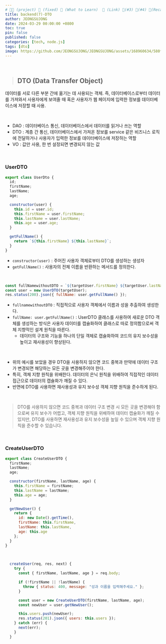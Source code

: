 ```yaml
---
# 👨‍💻 (project) 📌 (fixed) 📖 (What to Learn)  🌱 (Link) 🧷(#3) 📌(#4) 👀(Recap)
title: backend(7)-DTO
author: JEONGSUJONG
date: 2024-03-29 00:00:00 +0800
toc: true
pin: false
published: false
categories: [tech, node.js]
tags: [dto]
image: https://github.com/JEONGSUJONG/JEONGSUJONG/assets/168960634/580ff546-c5d4-4502-a0c3-489b13a49870
---
```


<br>

> ## DTO (Data Transfer Object)

데이터를 서로 다른 부분 간에 옮기는 데 사용되는 객체. 즉, 데이터베이스로부터 데이터를 가져와서 사용자에게 보여줄 때 혹은 사용자가 웹 페이지에 입력한 정보를 데이터베이스에 저장할 때 사용.

<br>

- DAO : 데이터베이스 통신, 데이터베이스에서 데이터를 읽거나 쓰는 역할
- DTO : 계층 간 통신, 데이터베이스에서 가져온 정보를 service 같은 비즈니스 로직에 전달하거나 사용자가 입력한 정보를 데이터베이스에 저장하는 역할
- VO : 값만 사용, 한 번 설정되면 변경되지 않는 값

<br>

### UserDTO

```javascript
export class UserDto {
  id;
  firstName;
  lastName;
  age;

  constructor(user) {
    this.id = user.id;
    this.firstName = user.firstName;
    this.lastName = user.lastName;
    this.age = user.age;
  }

  getFullName() {
    return `${this.firstName} ${this.lastName}`;
  }
}
```

- `constructor(user)` : 주어진 사용자 객체로부터 DTO를 생성하는 생성자
- `getFullName()` : 사용자의 전체 이름을 반환하는 메서드를 정의한다.

<br>

```javascript
const fullNamewithoutDTO = `${targetUser.firstName} ${targetUser.lastName}`;
const user = new UserDTO(targetUser);
res.status(200).json({ fullName: user.getFullName() });
```

- `fullnamewithoutDTO` : 직접적으로 사용자 객체에서 이름과 성을 추출하여 생성한다.
- `fullName: user.getFullName()` : UserDTO 클래스를 사용하여 새로운 DTO 객체를 생성하는 방식은 사용자 데이터를 캡슐화하여 클래스로 따로 정의함으로써 객체 지향적인 설계 원칙을 따른다.
  - 데이터의 구조와 기능을 하나의 단일 객체로 캡슐화하여 코드의 유지 보수성을 높이고 재사용성이 향상된다.

<br>

- 위의 예시를 보았을 경우 DTO을 사용하지 않으면 코드 중복과 만약에 데이터 구조가 변경되면 해당하는 모든 곳을 변경해주어야 한다.
- 특히, 객체 지향 원칙을 위배한다. 데이터의 은닉 원칙을 위배하여 직접적인 데이터 접근으로 데이터의 캡슐화가 깨질 수 있다.
- 반면에 DTO를 사용하면 재사용성과 유지 보수성 객체 지향 원칙을 준수하게 된다.

<br>

> DTO를 사용하지 않으면 코드 중복과 데이터 구조 변경 시 모든 곳을 변경해야 함으로써 유지 보수가 어렵고, 객체 지향 원칙을 위배하여 데이터 캡슐화가 깨질 수 있지만, DTO를 사용하면 재사용성과 유지 보수성을 높일 수 있으며 객체 지향 원칙을 준수할 수 있습니다.

<br>

### CreateUserDTO

```javascript
export class CreateUserDTO {
  firstName;
  lastName;
  age;

  constructor(firstName, lastName, age) {
    this.firstName = firstName;
    this.lastName = lastName;
    this.age = age;
  }

  getNewUser() {
    return {
      id: new Date().getTime(),
      firstName: this.firstName,
      lastName: this.lastName,
      age: this.age
    };
  }
}
```

<br>

```javascript
  createUser(req, res, next) {
    try {
      const { firstName, lastName, age } = req.body;

      if (!firstName || !lastName) {
        throw { status: 400, message: "성과 이름을 입력해주세요." };
      }

      const user = new CreateUserDTO(firstName, lastName, age);
      const newUser = user.getNewUser();

      this.users.push(newUser);
      res.status(201).json({ users: this.users });
    } catch (err) {
      next(err);
    }
  }
```
